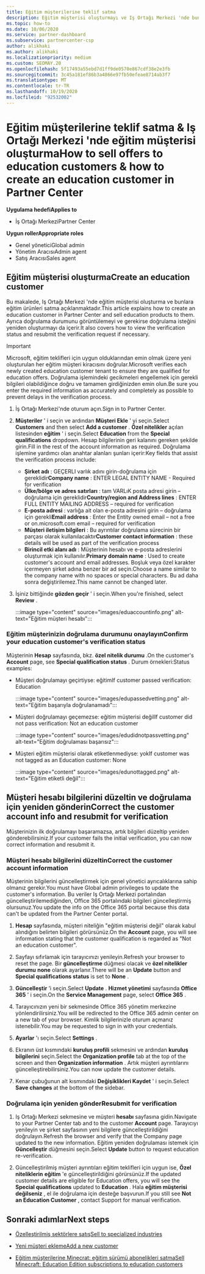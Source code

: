 ```yaml
---
title: Eğitim müşterilerine teklif satma
description: Eğitim müşterisi oluşturmayı ve Iş Ortağı Merkezi 'nde bunlara teklifler satmayı öğrenin. Eğitim müşterinizin doğrulama durumunu onaylamayı içerir.
ms.topic: how-to
ms.date: 10/06/2020
ms.service: partner-dashboard
ms.subservice: partnercenter-csp
author: alikhaki
ms.author: alikhaki
ms.localizationpriority: medium
ms.custom: SEOMAY.20
ms.openlocfilehash: 5f17493a55ebd7d1ff9de0570e867cdf38e2e3fb
ms.sourcegitcommit: 3c45a181ef86b3a4866e97fb50efeae8714ab3f7
ms.translationtype: MT
ms.contentlocale: tr-TR
ms.lasthandoff: 10/19/2020
ms.locfileid: "92532002"
---
```

# <a name="how-to-sell-offers-to-education-customers--how-to-create-an-education-customer-in-partner-center"></a><span data-ttu-id="2d537-104">Eğitim müşterilerine teklif satma & Iş Ortağı Merkezi 'nde eğitim müşterisi oluşturma</span><span class="sxs-lookup"><span data-stu-id="2d537-104">How to sell offers to education customers & how to create an education customer in Partner Center</span></span>

<span data-ttu-id="2d537-105">**Uygulama hedefi**</span><span class="sxs-lookup"><span data-stu-id="2d537-105">**Applies to**</span></span>

- <span data-ttu-id="2d537-106">İş Ortağı Merkezi</span><span class="sxs-lookup"><span data-stu-id="2d537-106">Partner Center</span></span>

<span data-ttu-id="2d537-107">**Uygun roller**</span><span class="sxs-lookup"><span data-stu-id="2d537-107">**Appropriate roles**</span></span>

- <span data-ttu-id="2d537-108">Genel yönetici</span><span class="sxs-lookup"><span data-stu-id="2d537-108">Global admin</span></span>
- <span data-ttu-id="2d537-109">Yönetim Aracısı</span><span class="sxs-lookup"><span data-stu-id="2d537-109">Admin agent</span></span>
- <span data-ttu-id="2d537-110">Satış Aracısı</span><span class="sxs-lookup"><span data-stu-id="2d537-110">Sales agent</span></span>

## <a name="create-an-education-customer"></a><span data-ttu-id="2d537-111">Eğitim müşterisi oluşturma</span><span class="sxs-lookup"><span data-stu-id="2d537-111">Create an education customer</span></span>

<span data-ttu-id="2d537-112">Bu makalede, Iş Ortağı Merkezi 'nde eğitim müşterisi oluşturma ve bunlara eğitim ürünleri satma açıklanmaktadır.</span><span class="sxs-lookup"><span data-stu-id="2d537-112">This article explains how to create an education customer in Partner Center and sell education products to them.</span></span> <span data-ttu-id="2d537-113">Ayrıca doğrulama durumunu görüntülemeyi ve gerekirse doğrulama isteğini yeniden oluşturmayı da içerir.</span><span class="sxs-lookup"><span data-stu-id="2d537-113">It also covers how to view the verification status and resubmit the verification request if necessary.</span></span>

> [!IMPORTANT]
> <span data-ttu-id="2d537-114">Microsoft, eğitim teklifleri için uygun olduklarından emin olmak üzere yeni oluşturulan her eğitim müşteri kiracısını doğrular.</span><span class="sxs-lookup"><span data-stu-id="2d537-114">Microsoft verifies each newly created education customer tenant to ensure they are qualified for education offers.</span></span>  <span data-ttu-id="2d537-115">Doğrulama işlemindeki gecikmeleri engellemek için gerekli bilgileri olabildiğince doğru ve tamamen girdiğinizden emin olun.</span><span class="sxs-lookup"><span data-stu-id="2d537-115">Be sure you enter the required information as accurately and completely as possible to prevent delays in the verification process.</span></span>

1. <span data-ttu-id="2d537-116">İş Ortağı Merkezi'nde oturum açın.</span><span class="sxs-lookup"><span data-stu-id="2d537-116">Sign in to Partner Center.</span></span>

2. <span data-ttu-id="2d537-117">**Müşteriler** ' i seçin ve ardından **Müşteri Ekle** ' yi seçin.</span><span class="sxs-lookup"><span data-stu-id="2d537-117">Select **Customers** and then select **Add a customer** .</span></span> <span data-ttu-id="2d537-118">**Özel nitelikler** açılan listesinden **eğitim** ' i seçin.</span><span class="sxs-lookup"><span data-stu-id="2d537-118">Select **Education** from the **Special qualifications** dropdown.</span></span>  <span data-ttu-id="2d537-119">Hesap bilgilerinin geri kalanını gereken şekilde girin.</span><span class="sxs-lookup"><span data-stu-id="2d537-119">Fill in the rest of the account information as required.</span></span>  <span data-ttu-id="2d537-120">Doğrulama işlemine yardımcı olan anahtar alanları şunları içerir:</span><span class="sxs-lookup"><span data-stu-id="2d537-120">Key fields that assist the verification process include:</span></span>

   - <span data-ttu-id="2d537-121">**Şirket adı** : GEÇERLI varlık adını girin-doğrulama için gereklidir</span><span class="sxs-lookup"><span data-stu-id="2d537-121">**Company name** : ENTER LEGAL ENTITY NAME - Required for verification</span></span>
   - <span data-ttu-id="2d537-122">**Ülke/bölge ve adres satırları** : tam VARLıK posta adresi girin – doğrulama için gereklidir</span><span class="sxs-lookup"><span data-stu-id="2d537-122">**Country/region and Address lines** : ENTER FULL ENTITY MAILING ADDRESS – required for verification</span></span>
   - <span data-ttu-id="2d537-123">**E-posta adresi** : varlığa ait olan e-posta adresini girin – doğrulama için gerekli</span><span class="sxs-lookup"><span data-stu-id="2d537-123">**Email address** :  Enter the Entity owned email – not a free or on.microsoft.com email – required for verification</span></span>
   - <span data-ttu-id="2d537-124">**Müşteri iletişim bilgileri** : Bu ayrıntılar doğrulama sürecinin bir parçası olarak kullanılacaktır</span><span class="sxs-lookup"><span data-stu-id="2d537-124">**Customer contact information** : these details will be used as part of the verification process</span></span>
   - <span data-ttu-id="2d537-125">**Birincil etki alanı adı** : Müşterinin hesabı ve e-posta adreslerini oluşturmak için kullanılır.</span><span class="sxs-lookup"><span data-stu-id="2d537-125">**Primary domain name** :  Used to create customer's account and email addresses.</span></span>  <span data-ttu-id="2d537-126">Boşluk veya özel karakter içermeyen şirket adına benzer bir ad seçin.</span><span class="sxs-lookup"><span data-stu-id="2d537-126">Choose a name similar to the company name with no spaces or special characters.</span></span>  <span data-ttu-id="2d537-127">Bu ad daha sonra değiştirilemez.</span><span class="sxs-lookup"><span data-stu-id="2d537-127">This name cannot be changed later.</span></span>

3. <span data-ttu-id="2d537-128">İşiniz bittiğinde **gözden geçir** ' i seçin.</span><span class="sxs-lookup"><span data-stu-id="2d537-128">When you're finished, select **Review** .</span></span>

   :::image type="content" source="images/eduaccountinfo.png" alt-text="Eğitim müşteri hesabı":::

### <a name="confirm-your-education-customers-verification-status"></a><span data-ttu-id="2d537-130">Eğitim müşterinizin doğrulama durumunu onaylayın</span><span class="sxs-lookup"><span data-stu-id="2d537-130">Confirm your education customer's verification status</span></span>

<span data-ttu-id="2d537-131">Müşterinin **Hesap** sayfasında, bkz. **özel nitelik durumu** .</span><span class="sxs-lookup"><span data-stu-id="2d537-131">On the customer's **Account** page, see **Special qualification status** .</span></span>
<span data-ttu-id="2d537-132">Durum örnekleri:</span><span class="sxs-lookup"><span data-stu-id="2d537-132">Status examples:</span></span>

- <span data-ttu-id="2d537-133">Müşteri doğrulamayı geçirtiyse: eğitim</span><span class="sxs-lookup"><span data-stu-id="2d537-133">If customer passed verification:  Education</span></span>

   :::image type="content" source="images/edupassedvetting.png" alt-text="Eğitim başarıyla doğrulanamadı":::

- <span data-ttu-id="2d537-135">Müşteri doğrulamayı geçemezse: eğitim müşterisi değil</span><span class="sxs-lookup"><span data-stu-id="2d537-135">If customer did not pass verification:  Not an education customer</span></span>

   :::image type="content" source="images/edudidnotpassvetting.png" alt-text="Eğitim doğrulaması başarısız":::

- <span data-ttu-id="2d537-137">Müşteri eğitim müşterisi olarak etiketlenmediyse: yok</span><span class="sxs-lookup"><span data-stu-id="2d537-137">If customer was not tagged as an Education customer:  None</span></span>

   :::image type="content" source="images/edunottagged.png" alt-text="Eğitim etiketli değil":::

## <a name="correct-the-customer-account-info-and-resubmit-for-verification"></a><span data-ttu-id="2d537-139">Müşteri hesabı bilgilerini düzeltin ve doğrulama için yeniden gönderin</span><span class="sxs-lookup"><span data-stu-id="2d537-139">Correct the customer account info and resubmit for verification</span></span>

<span data-ttu-id="2d537-140">Müşterinizin ilk doğrulamayı başaramazsa, artık bilgileri düzeltip yeniden gönderebilirsiniz.</span><span class="sxs-lookup"><span data-stu-id="2d537-140">If your customer fails the initial verification, you can now correct information and resubmit it.</span></span>

### <a name="correct-the-customer-account-information"></a><span data-ttu-id="2d537-141">Müşteri hesabı bilgilerini düzeltin</span><span class="sxs-lookup"><span data-stu-id="2d537-141">Correct the customer account information</span></span>

<span data-ttu-id="2d537-142">Müşterinin bilgilerini güncelleştirmek için genel yönetici ayrıcalıklarına sahip olmanız gerekir.</span><span class="sxs-lookup"><span data-stu-id="2d537-142">You must have Global admin privileges to update the customer's information.</span></span> <span data-ttu-id="2d537-143">Bu veriler Iş Ortağı Merkezi portalından güncelleştirilemediğinden, Office 365 portalındaki bilgileri güncelleştirmiş olursunuz.</span><span class="sxs-lookup"><span data-stu-id="2d537-143">You update the info on the Office 365 portal because this data can't be updated from the Partner Center portal.</span></span>

1. <span data-ttu-id="2d537-144">**Hesap** sayfasında, müşteri niteliğin "eğitim müşterisi değil" olarak kabul alındığını belirten bilgileri görürsünüz.</span><span class="sxs-lookup"><span data-stu-id="2d537-144">On the **Account** page, you will see information stating that the customer qualification is regarded as "Not an education customer".</span></span>

2. <span data-ttu-id="2d537-145">Sayfayı sıfırlamak için tarayıcınızı yenileyin.</span><span class="sxs-lookup"><span data-stu-id="2d537-145">Refresh your browser to reset the page.</span></span> <span data-ttu-id="2d537-146">Bir **güncelleştirme** düğmesi olacak ve **özel nitelikler durumu** **none** olarak ayarlanır.</span><span class="sxs-lookup"><span data-stu-id="2d537-146">There will be an **Update** button and **Special qualifications status** is set to **None** .</span></span>

3. <span data-ttu-id="2d537-147">**Güncelleştir** ’i seçin.</span><span class="sxs-lookup"><span data-stu-id="2d537-147">Select **Update** .</span></span> <span data-ttu-id="2d537-148">**Hizmet yönetimi** sayfasında **Office 365** ' i seçin.</span><span class="sxs-lookup"><span data-stu-id="2d537-148">On the **Service Management** page, select **Office 365** .</span></span>

4. <span data-ttu-id="2d537-149">Tarayıcınızın yeni bir sekmesinde Office 365 yönetim merkezine yönlendirilirsiniz.</span><span class="sxs-lookup"><span data-stu-id="2d537-149">You will be redirected to the Office 365 admin center on a new tab of your browser.</span></span> <span data-ttu-id="2d537-150">Kimlik bilgilerinizle oturum açmanız istenebilir.</span><span class="sxs-lookup"><span data-stu-id="2d537-150">You may be requested to sign in with your credentials.</span></span>

5. <span data-ttu-id="2d537-151">**Ayarlar** 'ı seçin.</span><span class="sxs-lookup"><span data-stu-id="2d537-151">Select **Settings** .</span></span>

6. <span data-ttu-id="2d537-152">Ekranın üst kısmındaki **kuruluş profili** sekmesini ve ardından **kuruluş bilgilerini** seçin.</span><span class="sxs-lookup"><span data-stu-id="2d537-152">Select the **Organization profile** tab at the top of the screen and then **Organization information** .</span></span> <span data-ttu-id="2d537-153">Artık müşteri ayrıntılarını güncelleştirebilirsiniz.</span><span class="sxs-lookup"><span data-stu-id="2d537-153">You can now update the customer details.</span></span>

7. <span data-ttu-id="2d537-154">Kenar çubuğunun alt kısmındaki **Değişiklikleri Kaydet** ' i seçin.</span><span class="sxs-lookup"><span data-stu-id="2d537-154">Select **Save changes** at the bottom of the sidebar.</span></span>  

### <a name="resubmit-for-verification"></a><span data-ttu-id="2d537-155">Doğrulama için yeniden gönder</span><span class="sxs-lookup"><span data-stu-id="2d537-155">Resubmit for verification</span></span>

1. <span data-ttu-id="2d537-156">Iş Ortağı Merkezi sekmesine ve müşteri **hesabı** sayfasına gidin.</span><span class="sxs-lookup"><span data-stu-id="2d537-156">Navigate to your Partner Center tab and to the customer **Account** page.</span></span> <span data-ttu-id="2d537-157">Tarayıcıyı yenileyin ve şirket sayfasının yeni bilgilere güncelleştirildiğini doğrulayın.</span><span class="sxs-lookup"><span data-stu-id="2d537-157">Refresh the browser and verify that the Company page updated to the new information.</span></span> <span data-ttu-id="2d537-158">Eğitim yeniden doğrulaması istemek için **Güncelleştir** düğmesini seçin.</span><span class="sxs-lookup"><span data-stu-id="2d537-158">Select **Update** button to request education re-verification.</span></span>

2. <span data-ttu-id="2d537-159">Güncelleştirilmiş müşteri ayrıntıları eğitim teklifleri için uygun ise, **Özel niteliklerin** **eğitim** 'e güncelleştirildiğini görürsünüz.</span><span class="sxs-lookup"><span data-stu-id="2d537-159">If the updated customer details are eligible for Education offers, you will see the **Special qualifications** updated to **Education** .</span></span> <span data-ttu-id="2d537-160">Hala **eğitim müşterisi değilseniz** , el ile doğrulama için desteğe başvurun.</span><span class="sxs-lookup"><span data-stu-id="2d537-160">If you still see **Not an Education Customer** , contact Support for manual verification.</span></span>

## <a name="next-steps"></a><span data-ttu-id="2d537-161">Sonraki adımlar</span><span class="sxs-lookup"><span data-stu-id="2d537-161">Next steps</span></span>

- [<span data-ttu-id="2d537-162">Özelleştirilmiş sektörlere satış</span><span class="sxs-lookup"><span data-stu-id="2d537-162">Sell to specialized industries</span></span>](get-special-pricing-for-offers.md)

- [<span data-ttu-id="2d537-163">Yeni müşteri ekleme</span><span class="sxs-lookup"><span data-stu-id="2d537-163">Add a new customer</span></span>](add-a-new-customer.md)

- [<span data-ttu-id="2d537-164">Eğitim müşterilerine Minecrat: eğitim sürümü abonelikleri satma</span><span class="sxs-lookup"><span data-stu-id="2d537-164">Sell Minecraft: Education Edition subscriptions to education customers</span></span>](minecraft-subscriptions.md)
